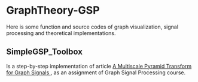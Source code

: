 # GraphTheory-GSP
Here is some function and source codes of graph visualization, signal processing and theoretical implementations.

## SimpleGSP_Toolbox

Is a step-by-step implementation of article [A Multiscale Pyramid Transform for Graph Signals
](https://arxiv.org/abs/1308.4942), as an assignment of Graph Signal Processing course.
